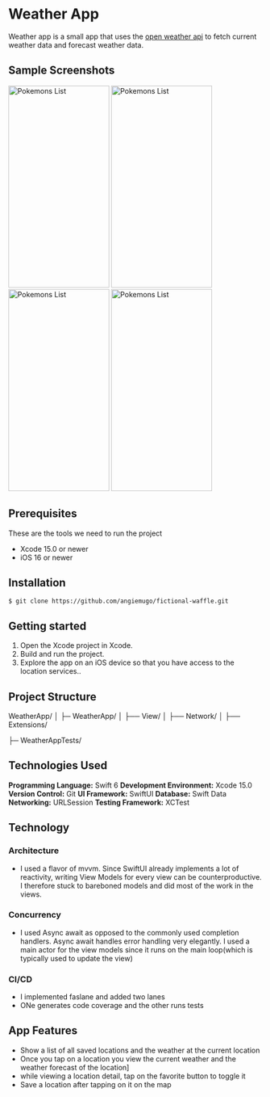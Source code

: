 # Weather App 
Weather app is a small app that uses the [open weather api](https://openweathermap.org/api) to fetch current weather data and forecast weather data. 

## Sample Screenshots 
<img src="https://github.com/angiemugo/fictional-waffle/assets/23118371/dd7a752a-7703-49f4-a6c4-4bccace8b05a" width="200" height="400" alt="Pokemons List">
<img src="https://github.com/angiemugo/fictional-waffle/assets/23118371/6601e6f8-6c3d-4312-8073-44dda34ca0df" width="200" height="400" alt="Pokemons List">
<img src="https://github.com/angiemugo/fictional-waffle/assets/23118371/cd8bfed2-dcfc-4225-a018-08bf5750720f" width="200" height="400" alt="Pokemons List">
<img src="https://github.com/angiemugo/fictional-waffle/assets/23118371/98570c36-e530-4c91-bfc8-8aeb33db3b98" width="200" height="400" alt="Pokemons List">

## Prerequisites
These are the tools we need to run the project 
- Xcode 15.0 or newer 
- iOS 16 or newer

## Installation
`$ git clone https://github.com/angiemugo/fictional-waffle.git`

## Getting started 
1. Open the Xcode project in Xcode.
2. Build and run the project.
3. Explore the app on an iOS device so that you have access to the location services..

## Project Structure 
WeatherApp/
│
├─ WeatherApp/
│   ├── View/
│   ├── Network/
│   ├── Extensions/

├─ WeatherAppTests/

## Technologies Used
 **Programming Language:** Swift 6
 **Development Environment:** Xcode 15.0
 **Version Control:** Git
 **UI Framework:** SwiftUI
 **Database:** Swift Data 
 **Networking:** URLSession 
 **Testing Framework:** XCTest

## Technology
### Architecture 
- I used a flavor of mvvm. Since SwiftUI already implements a lot of reactivity, writing View Models for every view can be counterproductive. I therefore stuck to bareboned models and did most of the work in the views.

### Concurrency
- I used Async await as opposed to the commonly used completion handlers. Async await handles error handling very elegantly. I used a main actor for the view models since it runs on the main loop(which is typically used to update the view)

### CI/CD
- I implemented faslane and added two lanes
-  ONe generates code coverage and the other runs tests
 

## App Features 
* Show a list of all saved locations and the weather at the current location 
* Once you tap on a location you view the current weather and the weather forecast of the location]
* while viewing a location detail, tap on the favorite button to toggle it 
* Save a location after tapping on it on the map 


